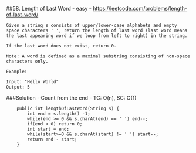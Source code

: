 ##58. Length of Last Word - easy - https://leetcode.com/problems/length-of-last-word/
```
Given a string s consists of upper/lower-case alphabets and empty space characters ' ', return the length of last word (last word means the last appearing word if we loop from left to right) in the string.

If the last word does not exist, return 0.

Note: A word is defined as a maximal substring consisting of non-space characters only.

Example:

Input: "Hello World"
Output: 5
```
###Solution - Count from the end - TC: O(n), SC: O(1)
```
    public int lengthOfLastWord(String s) {
        int end = s.length() -1;
        while(end >= 0 && s.charAt(end) == ' ') end--;
        if(end < 0) return 0;
        int start = end;
        while(start>=0 && s.charAt(start) != ' ') start--;
        return end - start;
    }
```
